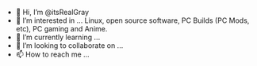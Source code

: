 - 👋 Hi, I’m @itsRealGray
- 👀 I’m interested in ... Linux, open source software, PC Builds (PC Mods, etc), PC gaming and Anime.
- 🌱 I’m currently learning ...
- 💞️ I’m looking to collaborate on ...
- 📫 How to reach me ...

<!---
itsRealGray/itsRealGray is a ✨ special ✨ repository because its `README.md` (this file) appears on your GitHub profile.
You can click the Preview link to take a look at your changes.
--->
